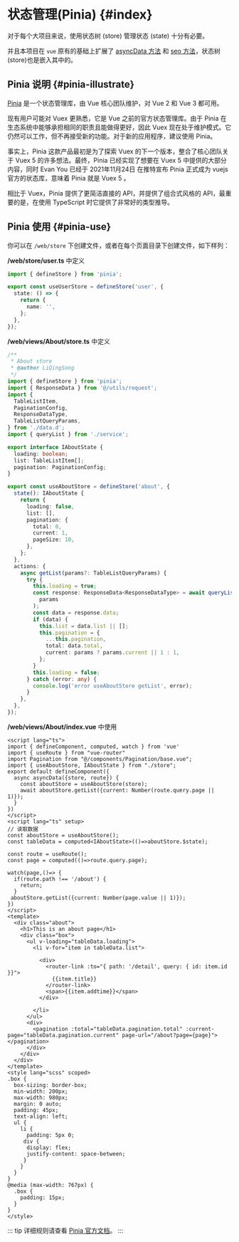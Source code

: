 # 状态管理(Pinia) {#index}

对于每个大项目来说，使用状态树 (store) 管理状态 (state) 十分有必要。

并且本项目在 `vue` 原有的基础上扩展了 [asyncData 方法](/guide/essentials/async-data.md) 和 [seo 方法](/guide/essentials/seo.md)，状态树 (store)也是嵌入其中的。

## Pinia 说明 {#pinia-illustrate}

[Pinia](https://pinia.vuejs.org/) 是一个状态管理库，由 Vue 核心团队维护，对 Vue 2 和 Vue 3 都可用。

现有用户可能对 Vuex 更熟悉，它是 Vue 之前的官方状态管理库。由于 Pinia 在生态系统中能够承担相同的职责且能做得更好，因此 Vuex 现在处于维护模式。它仍然可以工作，但不再接受新的功能。对于新的应用程序，建议使用 Pinia。

事实上，Pinia 这款产品最初是为了探索 Vuex 的下一个版本，整合了核心团队关于 Vuex 5 的许多想法。最终，Pinia 已经实现了想要在 Vuex 5 中提供的大部分内容，同时 Evan You 已经于 2021年11月24日 在推特宣布 Pinia 正式成为 vuejs 官方的状态库，意味着 Pinia 就是 Vuex 5 。

相比于 Vuex，Pinia 提供了更简洁直接的 API，并提供了组合式风格的 API，最重要的是，在使用 TypeScript 时它提供了非常好的类型推导。

## Pinia 使用 {#pinia-use}

你可以在 `/web/store` 下创建文件，或者在每个页面目录下创建文件，如下样列：

**/web/store/user.ts** 中定义

```ts
import { defineStore } from 'pinia';

export const useUserStore = defineStore('user', {
  state: () => {
    return {
      name: '',
    };
  },
});

```

**/web/views/About/store.ts** 中定义

```ts
/**
 * About store
 * @author LiQingSong
 */
import { defineStore } from 'pinia';
import { ResponseData } from '@/utils/request';
import {
  TableListItem,
  PaginationConfig,
  ResponseDataType,
  TableListQueryParams,
} from './data.d';
import { queryList } from './service';

export interface IAboutState {
  loading: boolean;
  list: TableListItem[];
  pagination: PaginationConfig;
}

export const useAboutStore = defineStore('about', {
  state(): IAboutState {
    return {
      loading: false,
      list: [],
      pagination: {
        total: 0,
        current: 1,
        pageSize: 10,
      },
    };
  },
  actions: {
    async getList(params?: TableListQueryParams) {
      try {
        this.loading = true;
        const response: ResponseData<ResponseDataType> = await queryList(
          params
        );
        const data = response.data;
        if (data) {
          this.list = data.list || [];
          this.pagination = {
            ...this.pagination,
            total: data.total,
            current: params ? params.current || 1 : 1,
          };
        }
        this.loading = false;
      } catch (error: any) {
        console.log('error useAboutStore getList', error);
      }
    },
  },
});

```


**/web/views/About/index.vue** 中使用

```vue{5,8,9,15,16,25}
<script lang="ts">
import { defineComponent, computed, watch } from 'vue'
import { useRoute } from "vue-router"
import Pagination from "@/components/Pagination/base.vue";
import { useAboutStore, IAboutState } from "./store";
export default defineComponent({
  async asyncData({store, route}) {
    const aboutStore = useAboutStore(store);
    await aboutStore.getList({current: Number(route.query.page || 1)});
  }
})
</script>
<script lang="ts" setup>
// 读取数据
const aboutStore = useAboutStore();
const tableData = computed<IAboutState>(()=>aboutStore.$state);

const route = useRoute();
const page = computed(()=>route.query.page);

watch(page,()=> {
  if(route.path !== '/about') {
    return;
  }
 aboutStore.getList({current: Number(page.value || 1)});
})
</script>
<template>
  <div class="about">
    <h1>This is an about page</h1>
    <div class="box">
      <ul v-loading="tableData.loading">
        <li v-for="item in tableData.list">

          <div>
            <router-link :to="{ path: '/detail', query: { id: item.id }}">
              {{item.title}}
            </router-link>
            <span>{{item.addtime}}</span>
          </div>
        
        </li>
      </ul>
      <div>
        <pagination :total="tableData.pagination.total" :current-page="tableData.pagination.current" page-url="/about?page={page}"></pagination>
      </div>
    </div>
  </div>
</template>
<style lang="scss" scoped>
.box {
  box-sizing: border-box;
  min-width: 200px;
  max-width: 980px;
  margin: 0 auto;
  padding: 45px;
  text-align: left;
  ul {
    li {
      padding: 5px 0;
     div {
      display: flex;
      justify-content: space-between;
     }
    }
  }
}
@media (max-width: 767px) {
  .box {
    padding: 15px;
  }
}
</style>

```

::: tip 
详细规则请查看 [Pinia 官方文档](https://pinia.vuejs.org/)。
:::





